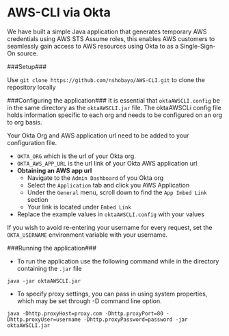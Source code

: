 # AWS-CLI via Okta


We have built a simple Java application that generates temporary AWS credentials using AWS STS Assume roles, this enables AWS customers to seamlessly gain access to AWS resources using Okta to as a Single-Sign-On source.

###Setup###

Use ```git clone https://github.com/nshobayo/AWS-CLI.git``` to clone the repository locally

###Configuring the application###
  It is essential that ```oktaAWSCLI.config``` be in the same directory as the ```oktaAWSCLI.jar``` file. The oktaAWSCLi config file holds information specific to each org and needs to be configured on an org to org basis.

  Your Okta Org and AWS application url need to be added to your configuration file.
  - ```OKTA_ORG``` which is the url of your Okta org.
  - ```OKTA_AWS_APP_URL``` is the url link of your Okta AWS application url
  - **Obtaining an AWS app url**
    - Navigate to the ```Admin Dashboard``` of you Okta org
    - Select the ```Application``` tab and click you AWS Application
    - Under the ```General``` menu, scroll down to find the ```App Imbed Link``` section
    - Your link is located under ```Embed Link```
  - Replace the example values in ```oktaAWSCLI.config``` with your values

  If you wish to avoid re-entering your username for every request, set the `OKTA_USERNAME` environment variable with your username.

###Running the application###
  - To run the application use the following command while in the directory containing the ```.jar``` file

  ```java -jar oktaAWSCLI.jar```

  - To specify proxy settings, you can pass in using system properties, which may be set through -D command line option.

  ```java -Dhttp.proxyHost=proxy.com -Dhttp.proxyPort=80 -Dhttp.proxyUser=username -Dhttp.proxyPassword=password -jar oktaAWSCLI.jar```
